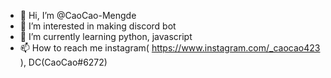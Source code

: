 - 👋 Hi, I’m @CaoCao-Mengde
- 👀 I’m interested in making discord bot
- 🌱 I’m currently learning python, javascript
- 📫 How to reach me instagram( https://www.instagram.com/_caocao423 ), DC(CaoCao#6272)

<!---
CaoCao-Mengde/CaoCao-Mengde is a ✨ special ✨ repository because its `README.md` (this file) appears on your GitHub profile.
You can click the Preview link to take a look at your changes.
--->
